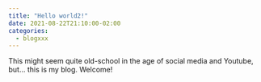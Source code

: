```yaml
---
title: "Hello world2!"
date: 2021-08-22T21:10:00-02:00
categories:
  - blogxxx
---
```


This might seem quite old-school in the age of social media and Youtube, but... this is my blog. Welcome!

